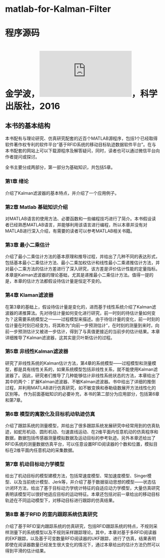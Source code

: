 # matlab-for-Kalman-Filter
# 程序源码
# 金学波，![Kalman滤波器理论与应用——基于MATLAB实现](http://www.ecsponline.com/goods.php?id=177510)，科学出版社，2016

## 本书的基本结构

本书配有与理论研究、仿真研究配套的近百个MATLAB源程序，包括1个已经取得软件著作权专利的软件平台“基于RFID系统的移动目标轨迹数据软件平台”。在与本书配套的网站上可以下载源程序及解答疑问，同时，读者也可以通过微信平台向作者提问或探讨。

全书主要分成两部分，第一部分为基础知识，共包括5章。

### 第1章 绪论
介绍了Kalman滤波器的基本特点，并介绍了一个应用例子。

### 第2章 Matlab 基础知识介绍
对MATLAB语言的使用方法、必要函数和一些编程技巧进行了简介。本书假设读者已经熟悉MATLAB语言，并能够利用该语言进行编程，所以本章并没有对MATLAB进行深入介绍，有需要的读者可以参考MATLAB相关书籍。

### 第3章 最小二乘估计
介绍了最小二乘估计方法的基本原理和推导过程，并给出了几种不同的表达形式，包括基本最小二乘估计方法、最小二乘加权估计和线性最小二乘递推估计方法，并对最小二乘方法的估计方差进行了深入研究，该方差是评价估计性能的定量指标。本章是Kalman滤波器的理论基础，尤其是递推最小二乘估计方法。值得一提的是，本章的估计方法都假设待估计量是恒定不变的。

### 第4章 Klaman滤波器
在第3章的基础上，假设待估计量是变化的，进而基于线性系统介绍了Kalman滤波器的递推算法。先对待估计量如何变化进行研究，前一时刻的待估计量如何变为？这需要系统模型之一——过程模型来描述。由于待估计量的变化，前一时刻的估计量在时刻已经变为，将其称为“向前一步预测估计”，在时刻的测量到来时，向前一步预测估计又被进一步估计，得到了与真值更接近的当前步的估计结果。本章详细推导了Kalman滤波器，这其实是贝叶斯估计的过程。

### 第5章 非线性Kalman滤波器
研究了非线性系统的Kalman估计方法，第4章的系统模型——过程模型和测量模型，都是具有线性关系的，如果系统模型包括非线性关系，就不能使用Kalman滤波器了。因此，研究者们推导了几种能够估计非线性系统状态的方法，本章给出了其中的两个：扩展Kalman滤波器、不敏Kalman滤波器。书中给出了详细的推倒过程，并利用MATLAB进行仿真研究，如不敏变换和泰勒级数展开方法线性化的区别等。
作为前面基础知识的必要补充，本书的第二部分为应用部分，包括第6章和第7章。

### 第6章 模型的离散化及目标机动轨迹仿真
介绍了跟踪系统的测量模型，并给出了很多跟踪系统发展研究中经常用到的仿真轨迹，如蛇形机动、圆形机动、匀速直线运动、在2维平面内任意机动的仿真程序和数据，数据包括传感器测量模拟数据及运动目标的参考轨迹。另外本章还给出了RFID系统的测量数据仿真平台，可以任意设置RFID阅读器的个数和位置，模拟目标在2维平面内任意机动的采集数据。

### 第7章 机动目标动力学模型
给出了机动目标的模型建模方法，包括常速度模型、常加速度模型、Singer模型、以及当前统计模型、Jerk等，并介绍了基于数据驱动思想的模型——状态估计闭环方法，给出了基于目标动力学统计特征的自适应动力学模型，大量仿真研究表明该模型可以很好地适应目标的运动特征。本章还包括对前一章给出的移动目标轨迹在不同运动模型下，对移动目标进行跟踪的仿真结果。

### 第8章 基于RFID 的室内跟踪系统仿真研究
介绍了基于RFID室内跟踪系统的仿真研究，包括RFID跟踪系统的特点，不规则采样测量下的系统模型以及不规则采样跟踪理论。其中，本章对基于多RFID阅读器的EKF跟踪，以及基于可变数量RFID阅读器的UKF跟踪，进行了仿真，结果表明即使在阅读器数量已经发生很大变化的情况下，通过本章给出的估计方法仍然可以得到平滑的估计结果。
